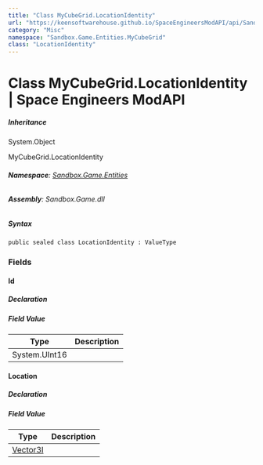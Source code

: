 ```yaml
---
title: "Class MyCubeGrid.LocationIdentity"
url: "https://keensoftwarehouse.github.io/SpaceEngineersModAPI/api/Sandbox.Game.Entities.MyCubeGrid.LocationIdentity.html"
category: "Misc"
namespace: "Sandbox.Game.Entities.MyCubeGrid"
class: "LocationIdentity"
---
```


# Class MyCubeGrid.LocationIdentity | Space Engineers ModAPI

##### Inheritance

System.Object

MyCubeGrid.LocationIdentity

###### **Namespace**: [Sandbox.Game.Entities](https://keensoftwarehouse.github.io/SpaceEngineersModAPI/api/Sandbox.Game.Entities.html)

###### **Assembly**: Sandbox.Game.dll

##### Syntax

```
public sealed class LocationIdentity : ValueType
```

### Fields

#### Id

##### Declaration

##### Field Value

| Type | Description |
| --- | --- |
| System.UInt16 |     |

#### Location

##### Declaration

##### Field Value

| Type | Description |
| --- | --- |
| [Vector3I](https://keensoftwarehouse.github.io/SpaceEngineersModAPI/api/VRageMath.Vector3I.html) |     |